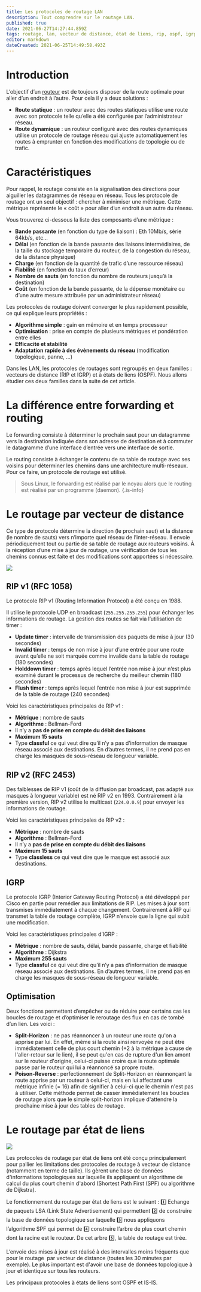 ```yaml
---
title: Les protocoles de routage LAN
description: Tout comprendre sur le routage LAN.
published: true
date: 2021-06-27T14:27:44.859Z
tags: routage, lan, vecteur de distance, état de liens, rip, ospf, igrp, is-is
editor: markdown
dateCreated: 2021-06-25T14:49:58.493Z
---
```


# Introduction

L’objectif d’un [routeur](https://wiki-tech.io/R%C3%A9seau/Equipements/Routeur) est de toujours disposer de la route optimale pour aller d’un endroit à l’autre. Pour cela il y a deux solutions :

-   **Route statique** : un routeur avec des routes statiques utilise une route avec son protocole telle qu’elle a été configurée par l’administrateur réseau.
-   **Route dynamique** : un routeur configuré avec des routes dynamiques utilise un protocole de routage réseau qui ajuste automatiquement les routes à emprunter en fonction des modifications de topologie ou de trafic.

# Caractéristiques

Pour rappel, le routage consiste en la signalisation des directions pour aiguiller les datagrammes de réseau en réseau. Tous les protocole de routage ont un seul objectif : chercher à minimiser une métrique. Cette métrique représente le « coût » pour aller d’un endroit à un autre du réseau.

Vous trouverez ci-dessous la liste des composants d’une métrique :

-   **Bande passante** (en fonction du type de liaison) : Eth 10Mb/s, série 64kb/s, etc…
-   **Délai** (en fonction de la bande passante des liaisons intermédiaires, de la taille du stockage temporaire du routeur, de la congestion du réseau, de la distance physique)
-   **Charge** (en fonction de la quantité de trafic d’une ressource réseau)
-   **Fiabilité** (en fonction du taux d’erreur)
-   **Nombre de sauts** (en fonction du nombre de routeurs jusqu’à la destination)
-   **Coût** (en fonction de la bande passante, de la dépense monétaire ou d’une autre mesure attribuée par un administrateur réseau)

Les protocoles de routage doivent converger le plus rapidement possible, ce qui explique leurs propriétés :

-   **Algorithme simple** : gain en mémoire et en temps processeur
-   **Optimisation** : prise en compte de plusieurs métriques et pondération entre elles
-   **Efficacité et stabilité**
-   **Adaptation rapide à des évènements du réseau** (modification topologique, panne, …)

Dans les LAN, les protocoles de routages sont regroupés en deux familles : vecteurs de distance (RIP et IGRP) et à états de liens (OSPF). Nous allons étudier ces deux familles dans la suite de cet article.

# La différence entre forwarding et routing

Le forwarding consiste à déterminer le prochain saut pour un datagramme vers la destination indiquée dans son adresse de destination et à commuter le datagramme d’une interface d’entrée vers une interface de sortie.

Le routing consiste à échanger le contenu de sa table de routage avec ses voisins pour déterminer les chemins dans une architecture multi-réseaux. Pour ce faire, un protocole de routage est utilisé.

> Sous Linux, le forwarding est réalisé par le noyau alors que le routing est réalisé par un programme (daemon).
{.is-info}


# Le routage par vecteur de distance

Ce type de protocole détermine la direction (le prochain saut) et la distance (le nombre de sauts) vers n’importe quel réseau de l’inter-réseau. Il envoie périodiquement tout ou partie de sa table de routage aux routeurs voisins. À la réception d’une mise à jour de routage, une vérification de tous les chemins connus est faite et des modifications sont apportées si nécessaire.

![](/images/routage_vecteur_distance.png)



## RIP v1 (RFC 1058)

Le protocole RIP v1 (Routing Information Protocol) a été conçu en 1988. 

Il utilise le protocole UDP en broadcast (`255.255.255.255`) pour échanger les informations de routage. La gestion des routes se fait via l’utilisation de timer :

-   **Update timer** : intervalle de transmission des paquets de mise à jour (30 secondes)
-   **Invalid timer** : temps de non mise à jour d’une entrée pour une route avant qu’elle ne soit marquée comme invalide dans la table de routage (180 secondes)
-   **Holddown timer** : temps après lequel l’entrée non mise à jour n’est plus examiné durant le processus de recherche du meilleur chemin (180 secondes)
-   **Flush timer** : temps après lequel l’entrée non mise à jour est supprimée de la table de routage (240 secondes)

Voici les caractéristiques principales de RIP v1 :

-   **Métrique** : nombre de sauts
-   **Algorithme** : Bellman-Ford
-   Il n’y a **pas de prise en compte du débit des liaisons**
-   **Maximum 15 sauts**
-   Type **classful** ce qui veut dire qu’il n’y a pas d’information de masque réseau associé aux destinations. En d’autres termes, il ne prend pas en charge les masques de sous-réseau de longueur variable.

## RIP v2 (RFC 2453)

Des faiblesses de RIP v1 (coût de la diffusion par broadcast, pas adapté aux masques à longueur variable) est né RIP v2 en 1993. Contrairement à la première version, RIP v2 utilise le multicast (`224.0.0.9`) pour envoyer les informations de routage.

Voici les caractéristiques principales de RIP v2 :

-   **Métrique** : nombre de sauts
-   **Algorithme** : Bellman-Ford
-   Il n’y a **pas de prise en compte du débit des liaisons**
-   **Maximum 15 sauts**
-   Type **classless** ce qui veut dire que le masque est associé aux destinations.

## IGRP

Le protocole IGRP (Interior Gateway Routing Protocol) a été développé par Cisco en partie pour remédier aux limitations de RIP. Les mises à jour sont transmises immédiatement à chaque changement. Contrairement à RIP qui transmet la table de routage complète, IGRP n’envoie que la ligne qui subit une modification.

Voici les caractéristiques principales d’IGRP :

-   **Métrique** : nombre de sauts, délai, bande passante, charge et fiabilité
-   **Algorithme** : Dijkstra
-   **Maximum 255 sauts**
-   Type **classful** ce qui veut dire qu’il n’y a pas d’information de masque réseau associé aux destinations. En d’autres termes, il ne prend pas en charge les masques de sous-réseau de longueur variable.

## Optimisation

Deux fonctions permettent d’empêcher ou de réduire pour certains cas les boucles de routage et d’optimiser le reroutage des flux en cas de tombé d’un lien. Les voici :

-   **Split-Horizon** : ne pas réannoncer à un routeur une route qu'on a apprise par lui. En effet, même si la route ainsi renvoyée ne peut être immédiatement celle de plus court chemin (+2 à la métrique à cause de l'aller-retour sur le lien), il se peut qu'en cas de rupture d'un lien amont sur le routeur d'origine, celui-ci puisse croire que la route optimale passe par le routeur qui lui a réannoncé sa propre route.
-   **Poison-Reverse** : perfectionnement de Split-Horizon en réannonçant la route apprise par un routeur à celui-ci, mais en lui affectant une métrique infinie (= 16) afin de signifier à celui-ci que le chemin n'est pas à utiliser. Cette méthode permet de casser immédiatement les boucles de routage alors que le simple split-horizon implique d'attendre la prochaine mise à jour des tables de routage.

# Le routage par état de liens

![](/images/routage_etat_liens.png)



Les protocoles de routage par état de liens ont été conçu principalement pour pallier les limitations des protocoles de routage à vecteur de distance (notamment en terme de taille). Ils gèrent une base de données d'informations topologiques sur laquelle ils appliquent un algorithme de calcul du plus court chemin d'abord (Shortest Path First (SPF) ou algorithme de Dijkstra).

Le fonctionnement du routage par état de liens est le suivant : 1️⃣ Echange de paquets LSA (Link State Advertisement) qui permettent 2️⃣ de construire la base de données topologique sur laquelle 3️⃣ nous appliquons l’algorithme SPF qui permet de 4️⃣ construire l’arbre de plus court chemin dont la racine est le routeur. De cet arbre 5️⃣, la table de routage est tirée.

L’envoie des mises à jour est réalisé à des intervalles moins fréquents que pour le routage  par vecteur de distance (toutes les 30 minutes par exemple). Le plus important est d'avoir une base de données topologique à jour et identique sur tous les routeurs.

Les principaux protocoles à états de liens sont OSPF et IS-IS.